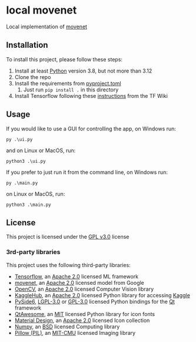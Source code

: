 # local movenet

Local implementation of [movenet](https://www.tensorflow.org/hub/tutorials/movenet)

## Installation

To install this project, please follow these steps:
1. Install at least [Python](https://www.python.org/) version 3.8, but not more than 3.12
2. Clone the repo 
3. Install the requirements from [pyproject.toml](pyproject.toml)
   1. Just run `pip install .` in this directory
4. Install Tensorflow following these [instructions](https://www.tensorflow.org/install/pip) from the TF Wiki

## Usage

If you would like to use a GUI for controlling the app, on Windows run:
```shell
py .\ui.py
```
and on Linux or MacOS, run:
```shell
python3 .\ui.py
```

If you prefer to just run it from the command line, on Windows run:
```shell
py .\main.py
```
on Linux or MacOS, run:
```shell
python3 .\main.py
```

## License

This project is licensed under the [GPL v3.0](../LICENSE) license

### 3rd-party libraries

This project uses the following third-party libraries:
- [Tensorflow](https://github.com/tensorflow/tensorflow), an [Apache 2.0](https://github.com/tensorflow/tensorflow/blob/master/LICENSE) licensed ML framework
- [movenet](https://www.kaggle.com/models/google/movenet), an [Apache 2.0](LICENSE.Apache-2.0) licensed model from Google
- [OpenCV](https://github.com/opencv/opencv), an [Apache 2.0](https://github.com/opencv/opencv/blob/master/LICENSE) licensed Computer Vision library
- [KaggleHub](https://github.com/Kaggle/kagglehub), an [Apache 2.0](https://github.com/Kaggle/kagglehub/blob/master/LICENSE) licensed Python library for accessing [Kaggle](https://www.kaggle.com)
- [PySide6](https://doc.qt.io/qtforpython/), [LGPL-3.0](https://www.gnu.org/licenses/lgpl-3.0.en.html) or [GPL-3.0](../LICENSE) licensed Python bindings for the [Qt](https://www.qt.io/) framework
- [QtAwesome](https://github.com/spyder-ide/qtawesome), an [MIT](https://github.com/spyder-ide/qtawesome/blob/master/LICENSE.txt) licensed Python library for icon fonts
- [Material Design](https://github.com/Templarian/MaterialDesign), an [Apache 2.0](https://github.com/Templarian/MaterialDesign/blob/master/LICENSE) licensed Icon collection
- [Numpy](https://github.com/numpy/numpy), an [BSD](https://github.com/numpy/numpy/blob/main/LICENSE.txt) licensed Computing library
- [Pillow (PIL)](https://github.com/python-pillow/Pillow), an [MIT-CMU](https://github.com/python-pillow/Pillow/blob/main/LICENSE) licensed Imaging library